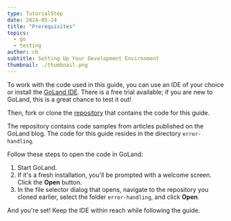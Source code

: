 ```yaml
---
type: TutorialStep
date: 2024-05-24
title: "Prerequisites"
topics:
  - go
  - testing
author: cb
subtitle: Setting Up Your Development Environment
thumbnail: ./thumbnail.png
---
```


To work with the code used in this guide, you can use an IDE of your choice or install the [GoLand IDE](https://www.jetbrains.com/go/download). There is a free trial available; if you are new to GoLand, this is a great chance to test it out!

Then, fork or clone the [repository](https://github.com/JetBrains/go-code-samples) that contains the code for this guide.

The repository contains code samples from articles published on the GoLand blog. The code for this guide resides in the directory `error-handling`.

Follow these steps to open the code in GoLand:

1. Start GoLand.
2. If it's a fresh installation, you'll be prompted with a welcome screen. Click the **Open** button.
3. In the file selector dialog that opens, navigate to the repository you cloned earlier, select the folder `error-handling`, and click **Open**.

And you're set! Keep the IDE within reach while following the guide.
